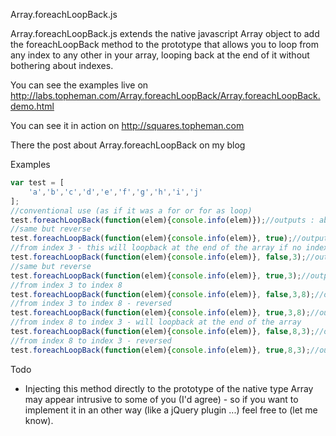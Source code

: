 Array.foreachLoopBack.js

Array.foreachLoopBack.js extends the native javascript Array object to add the foreachLoopBack method to the prototype that allows you to loop from any index to any other in your array, looping back at the end of it without bothering about indexes.

You can see the examples live on http://labs.topheman.com/Array.foreachLoopBack/Array.foreachLoopBack.demo.html

You can see it in action on http://squares.topheman.com

There the post about Array.foreachLoopBack on my blog

Examples

```js
var test = [
    'a','b','c','d','e','f','g','h','i','j'
];
//conventional use (as if it was a for or for as loop)
test.foreachLoopBack(function(elem){console.info(elem)});//outputs : abcdefghij
//same but reverse
test.foreachLoopBack(function(elem){console.info(elem)}, true);//outputs : jihgfedcba
//from index 3 - this will loopback at the end of the array if no indexStop specified
test.foreachLoopBack(function(elem){console.info(elem)}, false,3);//outputs : defghijabc
//same but reverse
test.foreachLoopBack(function(elem){console.info(elem)}, true,3);//outputs : cbajihgfed
//from index 3 to index 8
test.foreachLoopBack(function(elem){console.info(elem)}, false,3,8);//outputs : defghi
//from index 3 to index 8 - reversed
test.foreachLoopBack(function(elem){console.info(elem)}, true,3,8);//outputs : ihgfed
//from index 8 to index 3 - will loopback at the end of the array
test.foreachLoopBack(function(elem){console.info(elem)}, false,8,3);//outputs : ijabcd
//from index 8 to index 3 - reversed
test.foreachLoopBack(function(elem){console.info(elem)}, true,8,3);//outputs : dcbaji
```

Todo

* Injecting this method directly to the prototype of the native type Array may appear intrusive to some of you (I'd agree) - so if you want to implement it in an other way (like a jQuery plugin ...) feel free to (let me know).